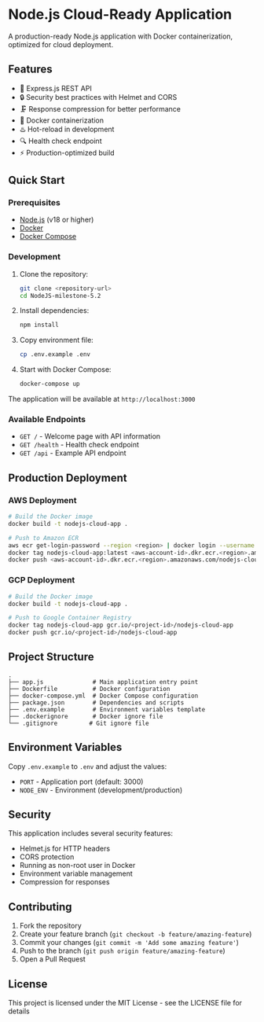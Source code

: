 # Node.js Cloud-Ready Application

A production-ready Node.js application with Docker containerization, optimized for cloud deployment.

## Features

- 🚀 Express.js REST API
- 🔒 Security best practices with Helmet and CORS
- 🗜️ Response compression for better performance
- 🐳 Docker containerization
- ♨️ Hot-reload in development
- 🔍 Health check endpoint
- ⚡ Production-optimized build

## Quick Start

### Prerequisites

- [Node.js](https://nodejs.org/) (v18 or higher)
- [Docker](https://www.docker.com/products/docker-desktop)
- [Docker Compose](https://docs.docker.com/compose/)

### Development

1. Clone the repository:
   ```bash
   git clone <repository-url>
   cd NodeJS-milestone-5.2
   ```

2. Install dependencies:
   ```bash
   npm install
   ```

3. Copy environment file:
   ```bash
   cp .env.example .env
   ```

4. Start with Docker Compose:
   ```bash
   docker-compose up
   ```

The application will be available at `http://localhost:3000`

### Available Endpoints

- `GET /` - Welcome page with API information
- `GET /health` - Health check endpoint
- `GET /api` - Example API endpoint

## Production Deployment

### AWS Deployment

```bash
# Build the Docker image
docker build -t nodejs-cloud-app .

# Push to Amazon ECR
aws ecr get-login-password --region <region> | docker login --username AWS --password-stdin <aws-account-id>.dkr.ecr.<region>.amazonaws.com
docker tag nodejs-cloud-app:latest <aws-account-id>.dkr.ecr.<region>.amazonaws.com/nodejs-cloud-app:latest
docker push <aws-account-id>.dkr.ecr.<region>.amazonaws.com/nodejs-cloud-app:latest
```

### GCP Deployment

```bash
# Build the Docker image
docker build -t nodejs-cloud-app .

# Push to Google Container Registry
docker tag nodejs-cloud-app gcr.io/<project-id>/nodejs-cloud-app
docker push gcr.io/<project-id>/nodejs-cloud-app
```

## Project Structure

```
.
├── app.js              # Main application entry point
├── Dockerfile          # Docker configuration
├── docker-compose.yml  # Docker Compose configuration
├── package.json        # Dependencies and scripts
├── .env.example        # Environment variables template
├── .dockerignore       # Docker ignore file
└── .gitignore         # Git ignore file
```

## Environment Variables

Copy `.env.example` to `.env` and adjust the values:

- `PORT` - Application port (default: 3000)
- `NODE_ENV` - Environment (development/production)

## Security

This application includes several security features:
- Helmet.js for HTTP headers
- CORS protection
- Running as non-root user in Docker
- Environment variable management
- Compression for responses

## Contributing

1. Fork the repository
2. Create your feature branch (`git checkout -b feature/amazing-feature`)
3. Commit your changes (`git commit -m 'Add some amazing feature'`)
4. Push to the branch (`git push origin feature/amazing-feature`)
5. Open a Pull Request

## License

This project is licensed under the MIT License - see the LICENSE file for details
